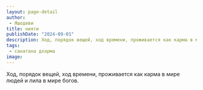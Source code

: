 ```yaml
---
layout: page-detail
author:
 - Яшодеви
title: нияти
publishDate: "2024-09-01"
description: Ход, порядок вещей, ход времени, проживается как карма в мире людей и лила в мире богов.
tags:
 - санатана дхарма
image: 
---
```


Ход, порядок вещей, ход времени, проживается как карма в мире людей и лила в мире богов.

